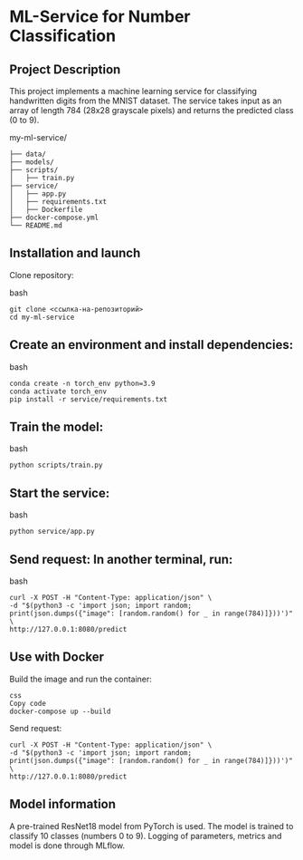 # ML-Service for Number Classification
## Project Description

This project implements a machine learning service for classifying handwritten digits from the MNIST dataset. The service takes input as an array of length 784 (28x28 grayscale pixels) and returns the predicted class (0 to 9).

my-ml-service/
```
├── data/               
├── models/            
├── scripts/            
│   ├── train.py        
├── service/            
│   ├── app.py          
│   ├── requirements.txt
│   ├── Dockerfile      
├── docker-compose.yml  
└── README.md           
```

## Installation and launch
Clone repository:

bash
   ```
   git clone <ссылка-на-репозиторий>
   cd my-ml-service
```


## Create an environment and install dependencies:

bash
```
conda create -n torch_env python=3.9
conda activate torch_env
pip install -r service/requirements.txt
```

## Train the model:

bash
```
python scripts/train.py
```


## Start the service:

bash
```
python service/app.py
```

## Send request: In another terminal, run:

bash
```
curl -X POST -H "Content-Type: application/json" \
-d "$(python3 -c 'import json; import random; print(json.dumps({"image": [random.random() for _ in range(784)]}))')" \
http://127.0.0.1:8080/predict
```

## Use with Docker
Build the image and run the container:

```
css
Copy code
docker-compose up --build
```

Send request:

```
curl -X POST -H "Content-Type: application/json" \
-d "$(python3 -c 'import json; import random; print(json.dumps({"image": [random.random() for _ in range(784)]}))')" \
http://127.0.0.1:8080/predict
```

## Model information
A pre-trained ResNet18 model from PyTorch is used.
The model is trained to classify 10 classes (numbers 0 to 9).
Logging of parameters, metrics and model is done through MLflow.



